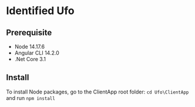 # Identified Ufo

## Prerequisite
* Node 14.17.6
* Angular CLI 14.2.0
* .Net Core 3.1 

## Install 

To install Node packages, go to the ClientApp root folder: 
`cd Ufo\ClientApp` and run `npm install`
